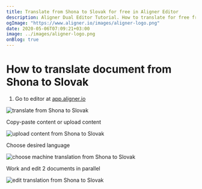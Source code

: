 ```yaml
---
title: Translate from Shona to Slovak for free in Aligner Editor
description: Aligner Dual Editor Tutorial. How to translate for free from Shona to Slovak. Aligner is multilingual document management platform. 
ogImage: "https://www.aligner.io/images/aligner-logo.png"
date: 2020-05-06T07:09:21+03:00
image: ../images/aligner-logo.png
onBlog: true
---
```


# How to translate document from Shona to Slovak

1. Go to editor at [app.aligner.io](https://app.aligner.io "Aligner App web page")

![translate from Shona to Slovak](../aligner-blank-editor.png "translate from Shona to Slovak")

Copy-paste content or upload content

![upload content from Shona to Slovak](../aligner-uploaded-document.png "upload content from Shona to Slovak")

Choose desired language

![choose machine translation from Shona to Slovak](../aligner-language-dropdown.png "choose machine translation from Shona to Slovak")

Work and edit 2 documents in parallel

![edit translation from Shona to Slovak](../aligner-double-sitded-editor.png "edit translation from Shona to Slovak")

